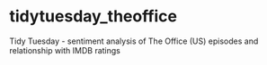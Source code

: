 # tidytuesday_theoffice
Tidy Tuesday - sentiment analysis of The Office (US) episodes and relationship with IMDB ratings
